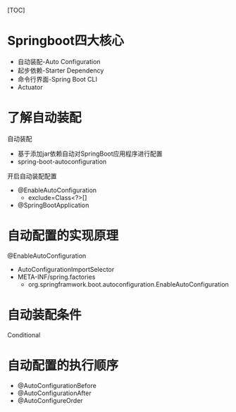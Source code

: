 [TOC]

# Springboot四大核心
+ 自动装配-Auto Configuration
+ 起步依赖-Starter Dependency
+ 命令行界面-Spring Boot CLI
+ Actuator

# 了解自动装配
自动装配
+ 基于添加jar依赖自动对SpringBoot应用程序进行配置
+ spring-boot-autoconfiguration

开启自动装配配置
+ @EnableAutoConfiguration
    + exclude=Class<?>[]
+ @SpringBootApplication

# 自动配置的实现原理
@EnableAutoConfiguration
+ AutoConfigurationImportSelector
+ META-INF/spring.factories
    + org.springframwork.boot.autoconfiguration.EnableAutoConfiguration

# 自动装配条件
Conditional


# 自动配置的执行顺序
+ @AutoConfigurationBefore
+ @AutoConfigurationAfter
+ @AutoConfigureOrder

